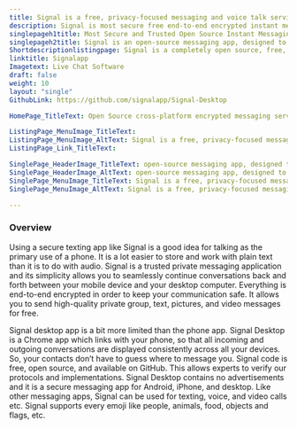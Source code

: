 ```yaml
---
title: Signal is a free, privacy-focused messaging and voice talk service
description: Signal is most secure free end-to-end encrypted instant messaging service, designed to never collect or store any sensitive information by 3rd parties.
singlepageh1title: Most Secure and Trusted Open Source Instant Messaging Platform
singlepageh2title: Signal is an open-source messaging app, designed to never collect or store any sensitive information by other third parties, just like WhatsApp
Shortdescriptionlistingpage: Signal is a completely open source, free, secure, and private instant messaging app, available for iPhone, iPad, Android, Windows, Mac and Linux.
linktitle: Signalapp
Imagetext: Live Chat Software 
draft: false
weight: 10
layout: "single"
GithubLink: https://github.com/signalapp/Signal-Desktop

HomePage_TitleText: Open Source cross-platform encrypted messaging service

ListingPage_MenuImage_TitleText: 
ListingPage_MenuImage_AltText: Signal is a free, privacy-focused messaging and voice talk app you can use on Apple and Android smartphones and via desktop.
ListingPage_Link_TitleText: 

SinglePage_HeaderImage_TitleText: open-source messaging app, designed to never collect or store any sensitive information by other third parties, just like WhatsApp
SinglePage_HeaderImage_AltText: open-source messaging app, designed to never collect or store any sensitive information by other third parties, just like WhatsApp
SinglePage_MenuImage_TitleText: Signal is a free, privacy-focused messaging and voice talk app you can use on Apple and Android smartphones and via desktop
SinglePage_MenuImage_AltText: Signal is a free, privacy-focused messaging and voice talk app you can use on Apple and Android smartphones and via desktop

---
```


### **Overview**

Using a secure texting app like Signal is a good idea for talking as the primary use of a phone. It is a lot easier to store and work with plain text than it is to do with audio. Signal is a trusted private messaging application and its simplicity allows you to seamlessly continue conversations back and forth between your mobile device and your desktop computer. Everything is end-to-end encrypted in order to keep your communication safe. It allows you to send high-quality private group, text, pictures, and video messages for free.

Signal desktop app is a bit more limited than the phone app. Signal Desktop is a Chrome app which links with your phone, so that all incoming and outgoing conversations are displayed consistently across all your devices. So, your contacts don’t have to guess where to message you. Signal code is free, open source, and available on GitHub. This allows experts to verify our protocols and implementations. Signal Desktop contains no advertisements and it is a secure messaging app for Android, iPhone, and desktop. Like other messaging apps, Signal can be used for texting, voice, and video calls etc. Signal supports every emoji like people, animals, food, objects and flags, etc.
